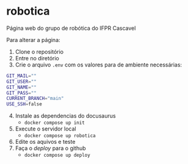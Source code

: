 # robotica
Página web do grupo de robótica do IFPR Cascavel

Para alterar a página:

1. Clone o repositório
2. Entre no diretório
3. Crie o arquivo `.env` com os valores para de ambiente necessárias:
```bash
GIT_MAIL=""
GIT_USER=""
GIT_NAME=""
GIT_PASS=""
CURRENT_BRANCH="main"
USE_SSH=false
```

4. Instale as dependencias do docusaurus
    - `docker compose up init`
5. Execute o servidor local
    - `docker compose up robotica`
6. Edite os aquivos e teste
7. Faça o *deploy* para o github
    - `docker compose up deploy`
